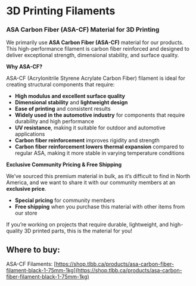 # 3D Printing Filaments

### ASA Carbon Fiber (ASA-CF) Material for 3D Printing

We primarily use **ASA Carbon Fiber (ASA-CF)** material for our products. This high-performance filament is carbon fiber reinforced and designed to deliver exceptional strength, dimensional stability, and surface quality.

**Why ASA-CF?**

ASA-CF (Acrylonitrile Styrene Acrylate Carbon Fiber) filament is ideal for creating structural components that require:

* **High modulus and excellent surface quality**
* **Dimensional stability** and **lightweight design**
* **Ease of printing** and consistent results
* **Widely used in the automotive industry** for components that require durability and high performance
* **UV resistance**, making it suitable for outdoor and automotive applications
* **Carbon fiber reinforcement** improves rigidity and strength
* **Carbon fiber reinforcement lowers thermal expansion** compared to regular ASA, making it more stable in varying temperature conditions



**Exclusive Community Pricing & Free Shipping**

We’ve sourced this premium material in bulk, as it’s difficult to find in North America, and we want to share it with our community members at an **exclusive price**.

* **Special pricing** for community members
* **Free shipping** when you purchase this material with other items from our store

If you’re working on projects that require durable, lightweight, and high-quality 3D printed parts, this is the material for you!

## Where to buy:

ASA-CF Filaments: [https://shop.tlbb.ca/products/asa-carbon-fiber-filament-black-1-75mm-1kg](https://shop.tlbb.ca/products/asa-carbon-fiber-filament-black-1-75mm-1kg)



